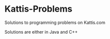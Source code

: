 # Kattis-Problems
Solutions to programming problems on Kattis.com

Solutions are either in Java and C++
